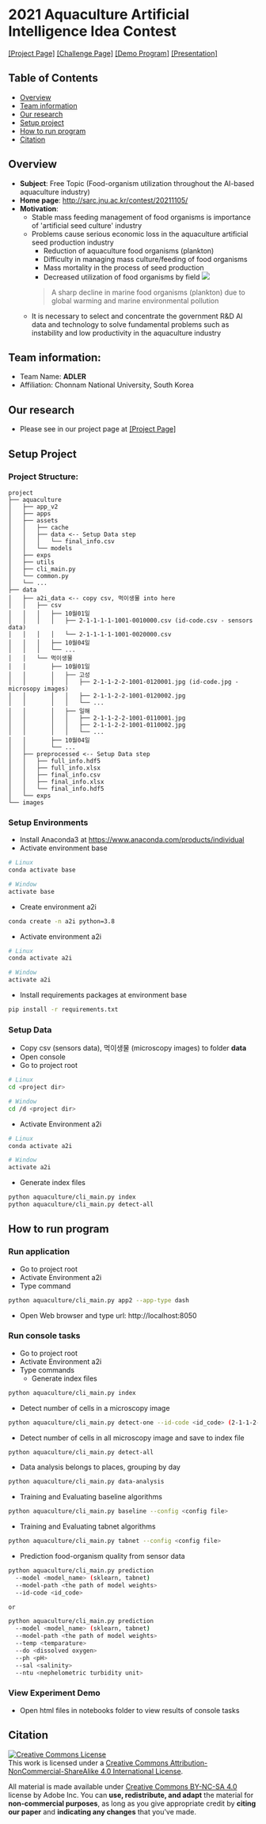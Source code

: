 # 2021 Aquaculture Artificial Intelligence Idea Contest

[[Project Page]](https://dntai.vneasy.net/aquaculture_ai_contest_public/) 
[[Challenge Page]](http://sarc.jnu.ac.kr/contest/20211105/) 
[[Demo Program]](https://youtu.be/Vs9v_EXVCn0) 
[[Presentation]](https://www.youtube.com/watch?v=T529Nq_P3qc)

## Table of Contents
+ [Overview](#Overview)
+ [Team information](#team-information)
+ [Our research](#our-research)
+ [Setup project](#setup-project)
+ [How to run program](#how-to-run-program)
+ [Citation](#citation)

## Overview
+ **Subject**: Free Topic (Food-organism utilization throughout the AI-based aquaculture industry)
+ **Home page**: http://sarc.jnu.ac.kr/contest/20211105/
+ **Motivation**:
  + Stable mass feeding management of food organisms is importance of 'artificial seed culture' industry
  + Problems cause serious economic loss in the aquaculture artificial seed production industry
    + Reduction of aquaculture food organisms (plankton)
    + Difficulty in managing mass culture/feeding of food organisms
    + Mass mortality in the process of seed production
    + Decreased utilization of food organisms by field
    ![](images/food_organism_problem.png)
    > A sharp decline in marine food organisms (plankton) due to global warming and marine environmental pollution
  + It is necessary to select and concentrate the government R&D AI data and technology to solve fundamental problems such as instability and low productivity in the aquaculture industry

## Team information: 
+ Team Name: **ADLER**
+ Affiliation: Chonnam National University, South Korea

## Our research
+ Please see in our project page at [[Project Page]](https://dntai.vneasy.net/aquaculture_ai_contest_public/)
## Setup Project
### Project Structure:
```
project
├── aquaculture
│   ├── app_v2
│   ├── apps
│   ├── assets
│   │   ├── cache
│   │   ├── data <-- Setup Data step
│   │   │   └── final_info.csv 
│   │   └── models
│   ├── exps
│   ├── utils
│   ├── cli_main.py
│   └── common.py
│   └── ...
├── data
│   ├── a2i_data <-- copy csv, 먹이생물 into here
│   │   ├── csv
│   │   │   ├── 10월01일
│   │   │   │   ├── 2-1-1-1-1-1001-0010000.csv (id-code.csv - sensors data)
│   │   │   │   └── 2-1-1-1-1-1001-0020000.csv
│   │   │   ├── 10월04일
│   │   │   └── ...
│   │   └── 먹이생물
│   │       ├── 10월01일
│   │       │   ├── 고성
│   │       │   │   ├── 2-1-1-2-2-1001-0120001.jpg (id-code.jpg - microsopy images)
│   │       │   │   ├── 2-1-1-2-2-1001-0120002.jpg
│   │       │   │   └── ...
│   │       │   ├── 일해
│   │       │   │   ├── 2-1-1-2-2-1001-0110001.jpg
│   │       │   │   ├── 2-1-1-2-2-1001-0110002.jpg
│   │       │   │   └── ...
│   │       ├── 10월04일
│   │       └── ...
│   ├── preprocessed <-- Setup Data step
│   │   ├── full_info.hdf5
│   │   ├── full_info.xlsx
│   │   ├── final_info.csv
│   │   ├── final_info.xlsx
│   │   └── final_info.hdf5
│   └── exps
└── images
```
### Setup Environments
+ Install Anaconda3 at https://www.anaconda.com/products/individual
+ Activate environment base
```bash
# Linux
conda activate base

# Window
activate base
```
  + Create environment a2i
```bash
conda create -n a2i python=3.8
```
  + Activate environment a2i
```bash
# Linux
conda activate a2i

# Window
activate a2i
```
  + Install requirements packages at environment base
```bash
pip install -r requirements.txt 
```

### Setup Data
+ Copy csv (sensors data), 먹이생물 (microscopy images) to folder **data**
+ Open console 
+ Go to project root 
```bash
# Linux
cd <project dir>

# Window
cd /d <project dir>
```
+ Activate Environment a2i
```bash
# Linux
conda activate a2i

# Window
activate a2i
```
+ Generate index files
```bash
python aquaculture/cli_main.py index
python aquaculture/cli_main.py detect-all 
```

## How to run program
### Run application
+ Go to project root
+ Activate Environment a2i
+ Type command
```bash
python aquaculture/cli_main.py app2 --app-type dash
```
+ Open Web browser and type url: http://localhost:8050

### Run console tasks
+ Go to project root
+ Activate Environment a2i
+ Type commands
  + Generate index files
```bash
python aquaculture/cli_main.py index
```
  + Detect number of cells in a microscopy image
```bash
python aquaculture/cli_main.py detect-one --id-code <id_code> (2-1-1-2-2-1001-0120126)
```
  + Detect number of cells in all microscopy image and save to index file
```bash
python aquaculture/cli_main.py detect-all
```
  + Data analysis belongs to places, grouping by day
```bash
python aquaculture/cli_main.py data-analysis
```
  + Training and Evaluating baseline algorithms
```bash
python aquaculture/cli_main.py baseline --config <config file>
```
  + Training and Evaluating tabnet algorithms
```bash
python aquaculture/cli_main.py tabnet --config <config file>
```
  + Prediction food-organism quality from sensor data
```bash
python aquaculture/cli_main.py prediction 
  --model <model_name> (sklearn, tabnet)
  --model-path <the path of model weights>
  --id-code <id_code>

or

python aquaculture/cli_main.py prediction 
  --model <model_name> (sklearn, tabnet)
  --model-path <the path of model weights>
  --temp <temparature> 
  --do <dissolved oxygen> 
  --ph <pH>
  --sal <salinity>
  --ntu <nephelometric turbidity unit> 
```

### View Experiment Demo 
+ Open html files in notebooks folder to view results of console tasks

## Citation
<a rel="license" href="http://creativecommons.org/licenses/by-nc-sa/4.0/"><img alt="Creative Commons License" style="border-width:0" src="https://i.creativecommons.org/l/by-nc-sa/4.0/80x15.png" /></a><br />This work is licensed under a <a rel="license" href="http://creativecommons.org/licenses/by-nc-sa/4.0/">Creative Commons Attribution-NonCommercial-ShareAlike 4.0 International License</a>.

All material is made available under [Creative Commons BY-NC-SA 4.0](https://creativecommons.org/licenses/by-nc-sa/4.0/legalcode) license by Adobe Inc. You can **use, redistribute, and adapt** the material for **non-commercial purposes**, as long as you give appropriate credit by **citing our paper** and **indicating any changes** that you've made.
